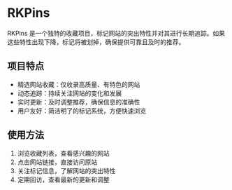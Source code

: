# RKPins
RKPins 是一个独特的收藏项目，标记网站的突出特性并对其进行长期追踪。如果这些特性出现下降，标记将被划掉，确保提供可靠且及时的推荐。 



## 项目特点

- 精选网站收藏：仅收录高质量、有特色的网站
- 动态追踪：持续关注网站的变化和发展
- 实时更新：及时调整推荐，确保信息的准确性
- 用户友好：简洁明了的标记系统，方便快速浏览

## 使用方法

1. 浏览收藏列表，查看感兴趣的网站
2. 点击网站链接，直接访问原站
3. 关注标记信息，了解网站的突出特性
4. 定期回访，查看最新的更新和调整


